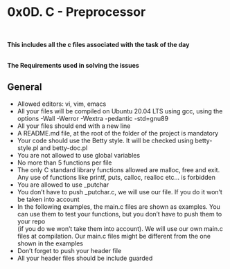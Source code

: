 <h1> 0x0D. C - Preprocessor </h1> </br>
<b> <p> This includes all the c files associated with the task of the day </p></b>
</br>
<b> The Requirements used in solving the issues </b>
</br>
<h2><b> General </b> </h2>
<ul>
<li>Allowed editors: vi, vim, emacs </li>
<li>All your files will be compiled on Ubuntu 20.04 LTS using gcc, using the options -Wall -Werror -Wextra -pedantic -std=gnu89</li>
<li>All your files should end with a new line</li>
<li>A README.md file, at the root of the folder of the project is mandatory</li>
<li>Your code should use the Betty style. It will be checked using betty-style.pl and betty-doc.pl</li>
<li>You are not allowed to use global variables</li>
<li>No more than 5 functions per file</li>
<li>The only C standard library functions allowed are malloc, free and exit. Any use of functions like printf, puts, calloc, realloc etc… is forbidden</li>
<li>You are allowed to use _putchar</li>
<li>You don’t have to push _putchar.c, we will use our file. If you do it won’t be taken into account</li>
<li>In the following examples, the main.c files are shown as examples. You can use them to test your functions, but you don’t have to push them to your repo</li> (if you do we won’t take them into account). We will use our own main.c files at compilation. Our main.c files might be different from the one shown in the examples
<li>Don’t forget to push your header file</li>
  <li>All your header files should be include guarded </li>
  </ul>
